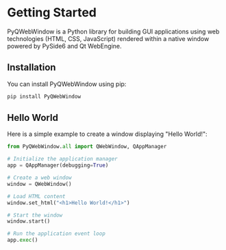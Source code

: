 # Getting Started

PyQWebWindow is a Python library for building GUI applications using web technologies (HTML, CSS, JavaScript) rendered within a native window powered by PySide6 and Qt WebEngine.

## Installation

You can install PyQWebWindow using pip:

```bash
pip install PyQWebWindow
```

## Hello World

Here is a simple example to create a window displaying "Hello World!":

```python
from PyQWebWindow.all import QWebWindow, QAppManager

# Initialize the application manager
app = QAppManager(debugging=True)

# Create a web window
window = QWebWindow()

# Load HTML content
window.set_html("<h1>Hello World!</h1>")

# Start the window
window.start()

# Run the application event loop
app.exec()
```
